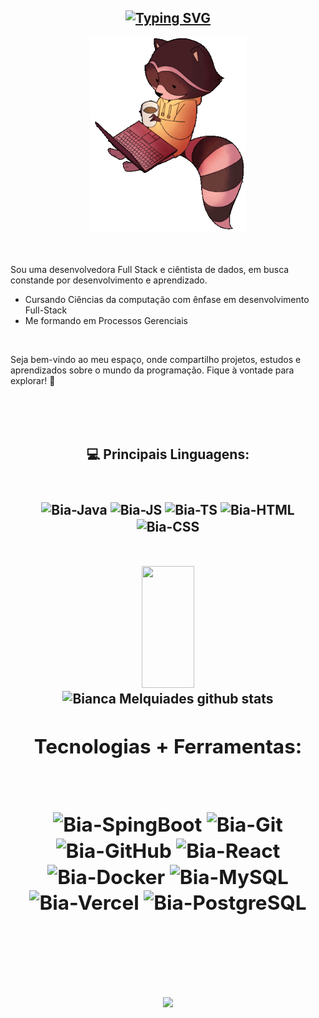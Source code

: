<div align="center"><h2> <a href="https://git.io/typing-svg"><img src="https://readme-typing-svg.demolab.com?font=Fira+Code&weight=600&pause=1000&color=FF69B4&width=435&lines=Ooi!+Sou+a+Bianca!+;Desenvolvedora+FullStack+;Cientista+de+Dados+" alt="Typing SVG" /></a> </h2></div>

<div align="center">
    <img width="250" title="lofi study" src="https://github.com/adrianefelicio/adrianefelicio/blob/main/gifs/gif-.gif?raw=true"/>
</div><br>

<div><p> <br>
Sou uma desenvolvedora Full Stack e ciêntista de dados, em busca constande por desenvolvimento e aprendizado.

- Cursando Ciências da computação com ênfase em desenvolvimento Full-Stack
- Me formando em Processos Gerenciais
<br>
 
Seja bem-vindo ao meu espaço, onde compartilho projetos, estudos e aprendizados sobre o mundo da programação. Fique à vontade para explorar! 🚀</p></div><br>
<br><br>
<h2 align="center">💻 Principais Linguagens:<h2>  
<div align="center" style="display: inline_block"><br>
  <img align="center" alt="Bia-Java" loading="lazy" height="15" src="https://img.shields.io/badge/-Java-007396?style=for-the-badge&logo=java&logoColor=white">
  <img align="center" alt="Bia-JS" loading="lazy" height="15" src="https://img.shields.io/badge/-JavaScript-F7DF1E?style=for-the-badge&logo=javascript&logoColor=black">
  <img align="center" alt="Bia-TS" loading="lazy" height="15" src="https://img.shields.io/badge/-TypeScript-3178C6?style=for-the-badge&logo=typescript&logoColor=white">
  <img align="center" alt="Bia-HTML" loading="lazy" height="15" src="https://img.shields.io/badge/-HTML-E34F26?style=for-the-badge&logo=html5&logoColor=white">
  <img align="center" alt="Bia-CSS" height="15" src="https://img.shields.io/badge/-CSS-1572B6?style=for-the-badge&logo=css3&logoColor=white">
</div>
    <br><br>

<div align="center">
  <img width="41%" height="195px" src="https://github-readme-stats.vercel.app/api/top-langs/?username=BiancaMelquiades&layout=compact&langs_count=7&_border=true&title_color=ff91a4&text_color=ff91a4&bg_color=0d1117" />
  <img width="49%" height="195px" src="https://github-readme-stats.vercel.app/api?username=BiancaMelquiades&show_icons=true&count_private=true&hide_border=true&title_color=ff91a4&icon_color=ff91a4&text_color=c9d1d9&bg_color=0d1117" alt="Bianca Melquiades github stats" /> 
 

<h2 align="center">Tecnologias + Ferramentas:<h2>  
<div align="center" style="display: inline_block"><br>
  <img align="center" alt="Bia-SpingBoot" loading="lazy" height="15" src="https://img.shields.io/badge/-Spring%20Boot-6DB33F?style=for-the-badge&logo=spring-boot&logoColor=white">
  <img align="center" alt="Bia-Git" loading="lazy" height="15" src="https://img.shields.io/badge/-Git-F05032?style=for-the-badge&logo=git&logoColor=white">
  <img align="center" alt="Bia-GitHub" loading="lazy" height="15" src="https://img.shields.io/badge/-GitHub-181717?style=for-the-badge&logo=github&logoColor=white">
  <img align="center" alt="Bia-React" loading="lazy" height="15" src="https://img.shields.io/badge/-React-61DAFB?style=for-the-badge&logo=react&logoColor=black">
  <img align="center" alt="Bia-Docker" height="15" src="https://img.shields.io/badge/-Docker-2496ED?style=for-the-badge&logo=docker&logoColor=white">
  <img align="center" alt="Bia-MySQL" loading="lazy" height="15" src="https://img.shields.io/badge/-MySQL-4479A1?style=for-the-badge&logo=mysql&logoColor=white">
  <img align="center" alt="Bia-Vercel" loading="lazy" height="15" src="https://img.shields.io/badge/-Vercel-000000?style=for-the-badge&logo=vercel&logoColor=white">
  <img align="center" alt="Bia-PostgreSQL" height="15" src="https://img.shields.io/badge/-PostgreSQL-336791?style=for-the-badge&logo=postgresql&logoColor=white">
  </div>
    <br><br>

<br>
    <div align='center'>  <a href="https://www.linkedin.com/in/bianca-melquiades/" target="_blank"><img src="https://img.shields.io/badge/-LinkedIn-%230077B5?style=for-the-badge&logo=linkedin&logoColor=white" target="_blank"></a></div>
    
